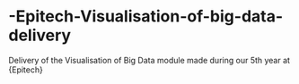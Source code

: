 # -Epitech-Visualisation-of-big-data-delivery
Delivery of the Visualisation of Big Data module made during our 5th year at {Epitech}
